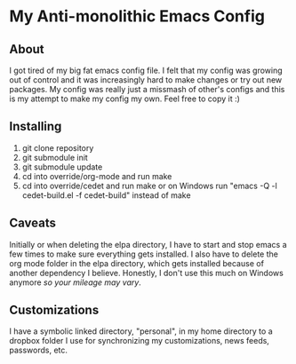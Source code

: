 # My Anti-monolithic Emacs Config

## About
I got tired of my big fat emacs config file.  I felt that my config was growing out of control and it was increasingly hard to make changes or try out new packages.  My config was really just a missmash of other's configs and this is my attempt to make my config my own.  Feel free to copy it :)

## Installing
1. git clone repository
2. git submodule init
3. git submodule update
4. cd into override/org-mode and run make
5. cd into override/cedet and run make or on Windows run "emacs -Q -l cedet-build.el -f cedet-build" instead of make

## Caveats
Initially or when deleting the elpa directory, I have to start and stop emacs a few times to make sure everything gets installed.  I also have to delete the org mode folder in the elpa directory, which gets installed because of another dependency I believe. 
Honestly, I don't use this much on Windows anymore *so your mileage may vary*.

## Customizations 
I have a symbolic linked directory, "personal", in my home directory to a dropbox folder I use for synchronizing my customizations, news feeds, passwords, etc.

